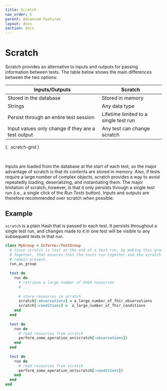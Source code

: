 ```yaml
---
title: Scratch
nav_order: 5
parent: Advanced Features
layout: docs
section: docs
---
```

# Scratch
Scratch provides an alternative to inputs and outputs for passing information
between tests. The table below shows the main differences between the two options:

| Inputs/Outputs | Scratch |
| --- | --- |
| Stored in the database | Stored in memory |
| Strings | Any data type |
| Persist through an entire test session | Lifetime limited to a single test run |
| Input values only change if they are a test output &emsp; | Any test can change scratch |
{: .scratch-grid }

&nbsp;

Inputs are loaded from the database at the start of each test, so the
major advantage of scratch is that its contents are stored in memory. Also, if tests require a large
number of complex objects, scratch provides a way to avoid repeatedly loading,
deserializing, and instantiating them. The major limitation of scratch, however, is that
it only persists through a single test run (i.e., a single click of the _Run
Tests_ button). Inputs and outputs are therefore recommended over scratch when
possible. 

## Example
`scratch` is a plain Hash that is passed to each test. It persists
throughout a single test run, and changes made to it in one test will be visible to
any subsequent tests in that run.

```ruby
class MyGroup < Inferno::TestGroup
  # Since scratch is lost at the end of a test run, by making this group run
  # together, that ensures that the tests run together and the scratch will
  # remain present.
  run_as_group
  
  test do
    run do
      # retrieve a large number of FHIR resources
      # ...
      
      # store resources in scratch
      scratch[:observations] = a_large_number_of_fhir_observations
      scratch[:conditions] =  a_large_number_of_fhir_conditions
    end
  end
  
  test do
    run do
      # read resources from scratch
      perform_some_operation_on(scratch[:observations])
    end
  end
  
  test do
    run do
      # read resources from scratch
      perform_some_operation_on(scratch[:conditions])
    end
  end
end
```
